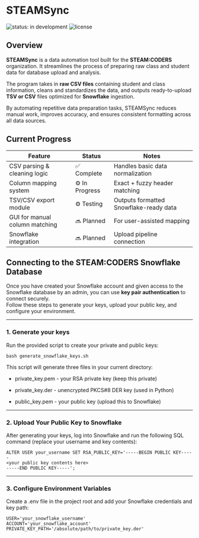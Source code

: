 # STEAMSync
![status: in development](https://img.shields.io/badge/status-in%20development-yellow)
![license](https://img.shields.io/badge/license-MIT-blue)

## Overview
**STEAMSync** is a data automation tool built for the **STEAM:CODERS** organization. It streamlines the process of preparing raw class and student data for database upload and analysis.

The program takes in **raw CSV files** containing student and class information, cleans and standardizes the data, and outputs ready-to-upload **TSV or CSV** files optimized for **Snowflake** ingestion.  

By automating repetitive data preparation tasks, STEAMSync reduces manual work, improves accuracy, and ensures consistent formatting across all data sources.

## Current Progress
| Feature | Status | Notes |
|----------|---------|-------|
| CSV parsing & cleaning logic | ✅ Complete | Handles basic data normalization |
| Column mapping system | ⚙️ In Progress | Exact + fuzzy header matching |
| TSV/CSV export module | ⚙️ Testing | Outputs formatted Snowflake-ready data |
| GUI for manual column matching | 🔜 Planned | For user-assisted mapping |
| Snowflake integration | 🔜 Planned | Upload pipeline connection |

## Connecting to the STEAM:CODERS Snowflake Database
Once you have created your Snowflake account and given access to the Snowflake database by an admin, you can use **key pair authentication** to connect securely.  
Follow these steps to generate your keys, upload your public key, and configure your environment.

---
### 1. Generate your keys
Run the provided script to create your private and public keys:
```
bash generate_snowflake_keys.sh
```
This script will generate three files in your current directory:

* private_key.pem - your RSA private key (keep this private)

* private_key.der - unencrypted PKCS#8 DER key (used in Python)

* public_key.pem - your public key (upload this to Snowflake)

---
### 2. Upload Your Public Key to Snowflake
After generating your keys, log into Snowflake and run the following SQL command (replace your username and key contents):
```
ALTER USER your_username SET RSA_PUBLIC_KEY='-----BEGIN PUBLIC KEY-----
<your public key contents here>
-----END PUBLIC KEY-----';
```
---
### 3. Configure Environment Variables
Create a .env file in the project root and add your Snowflake credentials and key path:
```
USER='your_snowflake_username'
ACCOUNT='your_snowflake_account'
PRIVATE_KEY_PATH='/absolute/path/to/private_key.der'
```


